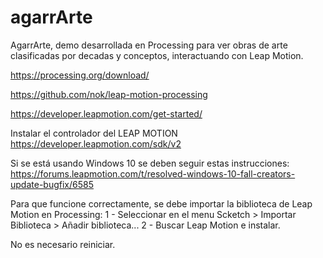 # agarrArte
AgarrArte, demo desarrollada en Processing para ver obras de arte clasificadas por decadas y conceptos, interactuando con Leap Motion. 

https://processing.org/download/

https://github.com/nok/leap-motion-processing

https://developer.leapmotion.com/get-started/

Instalar el controlador del LEAP MOTION
https://developer.leapmotion.com/sdk/v2

Si se está usando Windows 10 se deben seguir estas instrucciones:
https://forums.leapmotion.com/t/resolved-windows-10-fall-creators-update-bugfix/6585

Para que funcione correctamente, se debe importar la biblioteca de Leap Motion en Processing:
1 - Seleccionar en el menu Scketch > Importar Biblioteca > Añadir biblioteca...
2 - Buscar Leap Motion e instalar. 

No es necesario reiniciar.

